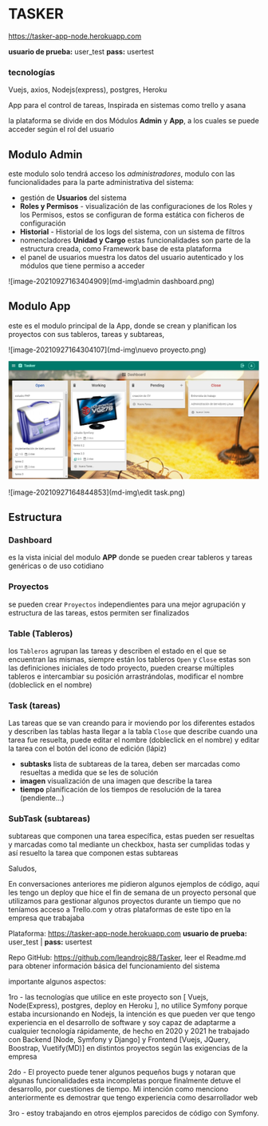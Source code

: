 # TASKER

https://tasker-app-node.herokuapp.com

**usuario de prueba:** user_test               **pass:** usertest

### tecnologías

Vuejs, axios, Nodejs(express), postgres, Heroku

App para el control de tareas, Inspirada en sistemas como trello y asana

la plataforma se divide en dos Módulos **Admin** y **App**, a los cuales se puede acceder según el rol del usuario

## Modulo Admin

este modulo solo tendrá acceso los *administradores*, modulo con las funcionalidades para la parte administrativa del sistema:

- gestión de **Usuarios** del sistema 
- **Roles y Permisos** - visualización de las configuraciones de los Roles y los Permisos, estos se configuran de forma estática con ficheros de configuración 
- **Historial** -  Historial de los logs del sistema, con un sistema de filtros
- nomencladores **Unidad y Cargo** estas funcionalidades son parte de la estructura creada, como Framework base de esta plataforma 
- el panel de usuarios muestra los datos del usuario autenticado y los módulos que tiene permiso a acceder

![image-20210927163404909](md-img\admin dashboard.png)

## Modulo App

este es el modulo principal de la App, donde se crean y planifican los proyectos con sus tableros, tareas y subtareas, 



![image-20210927164304107](md-img\nuevo proyecto.png)

![image-20210927164720669](md-img\dashboard.png)

![image-20210927164844853](md-img\edit task.png)

## Estructura

### Dashboard

es la vista inicial del modulo **APP** donde se pueden crear tableros y tareas genéricas o de uso cotidiano 

### Proyectos

se pueden crear `Proyectos` independientes para una mejor agrupación y estructura de las tareas, estos permiten ser finalizados

### Table (Tableros)
los `Tableros` agrupan las tareas y describen el estado en el que se encuentran las mismas, siempre están los tableros `Open` y `Close` estas son las definiciones iniciales de todo proyecto, pueden crearse múltiples tableros e intercambiar su posición arrastrándolas, modificar el nombre (dobleclick en el nombre)

### Task (tareas)
Las tareas que se van creando para ir moviendo por los diferentes estados y describen las tablas hasta llegar a la tabla `Close` que describe cuando una tarea fue resuelta, puede editar el nombre (dobleclick en el nombre) y editar la tarea con el botón del icono de edición (lápiz)

- **subtasks** lista de subtareas de la tarea, deben ser marcadas como resueltas a medida que se les de solución
- **imagen** visualización de una imagen que describe la tarea
- **tiempo** planificación de los tiempos de resolución de la tarea (pendiente...)

### SubTask (subtareas)
subtareas que componen una tarea específica, estas pueden ser resueltas y marcadas como tal mediante un checkbox, hasta ser cumplidas todas y así resuelto la tarea que componen estas subtareas





Saludos,

En conversaciones anteriores me pidieron algunos ejemplos de código, aquí les tengo un deploy que hice el fin de semana de un proyecto personal que utilizamos para gestionar algunos proyectos durante un tiempo que no teníamos acceso a Trello.com y otras plataformas de este tipo en la empresa que trabajaba

Plataforma: https://tasker-app-node.herokuapp.com  **usuario de prueba:** user_test  |   **pass:** usertest

Repo GitHub: https://github.com/leandrojc88/Tasker, leer el Readme.md para obtener información básica del funcionamiento del sistema 

importante algunos aspectos:

1ro - las tecnologías que utilice en este proyecto son [ Vuejs, Node(Express), postgres, deploy en Heroku ], no utilice Symfony porque estaba incursionando en Nodejs, la intención es que pueden ver que tengo experiencia en el desarrollo de software y soy capaz de adaptarme a cualquier tecnología rápidamente, de hecho en 2020 y 2021 he trabajado con Backend [Node, Symfony y Django] y Frontend [Vuejs, JQuery, Boostrap, Vuetify(MD)] en distintos proyectos según las exigencias de la empresa 

2do - El proyecto puede tener algunos pequeños bugs y notaran que algunas funcionalidades esta incompletas porque finalmente detuve el desarrollo, por cuestiones de tiempo. Mi intención como menciono anteriormente es demostrar que tengo experiencia como desarrollador web

3ro - estoy trabajando en otros ejemplos parecidos de código con Symfony.